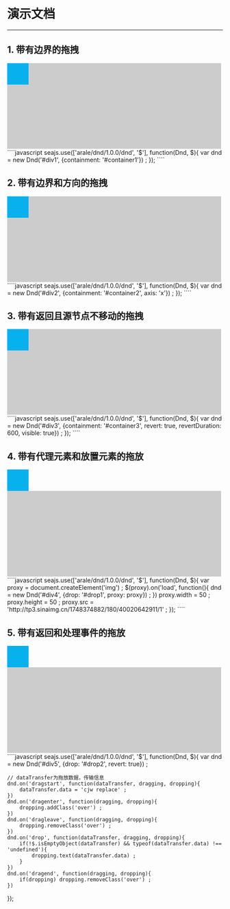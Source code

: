 # 演示文档

---

<style>
    .container {width:500px; height:200px; background:#CCC;}
    .drag {width:50px; height:50px; background:#07B1EE;}
    .over {border: 2px dashed #000;}
</style>


## 1. 带有边界的拖拽

<div id="container1" class="container">
    <div id="div1" class="drag"></div>
</div>
````javascript
seajs.use(['arale/dnd/1.0.0/dnd', '$'], function(Dnd, $){
    var dnd = new Dnd('#div1', {containment: '#container1'}) ;
});
````

## 2. 带有边界和方向的拖拽

<div id="container2" class="container">
    <div id="div2" class="drag"></div>
</div>
````javascript
seajs.use(['arale/dnd/1.0.0/dnd', '$'], function(Dnd, $){
    var dnd = new Dnd('#div2', {containment: '#container2', axis: 'x'}) ;
});
````


## 3. 带有返回且源节点不移动的拖拽

<div id="container3" class="container">
    <div id="div3" class="drag"></div>
</div>
````javascript
seajs.use(['arale/dnd/1.0.0/dnd', '$'], function(Dnd, $){
    var dnd = new Dnd('#div3', {containment: '#container3', revert: true, revertDuration: 600, visible: true}) ;
});
````

## 4. 带有代理元素和放置元素的拖放

<div id="div4" class="drag"></div>
<div id="drop1" class="container"></div>
````javascript
seajs.use(['arale/dnd/1.0.0/dnd', '$'], function(Dnd, $){
    var proxy = document.createElement('img') ;
    $(proxy).on('load', function(){
        dnd = new Dnd('#div4', {drop: '#drop1', proxy: proxy}) ;
    })
    proxy.width = 50 ;
    proxy.height = 50 ;
    proxy.src = 'http://tp3.sinaimg.cn/1748374882/180/40020642911/1' ;
});
````

## 5. 带有返回和处理事件的拖放

<div id="div5" class="drag"></div>
<div id="drop2" class="container"></div>
````javascript
seajs.use(['arale/dnd/1.0.0/dnd', '$'], function(Dnd, $){
    var dnd = new Dnd('#div5', {drop: '#drop2', revert: true}) ;
    
    // dataTransfer为拖放数据，传输信息
    dnd.on('dragstart', function(dataTransfer, dragging, dropping){
        dataTransfer.data = 'cjw replace' ;
    })
    dnd.on('dragenter', function(dragging, dropping){
        dropping.addClass('over') ;
    })
    dnd.on('dragleave', function(dragging, dropping){
        dropping.removeClass('over') ;
    })
    dnd.on('drop', function(dataTransfer, dragging, dropping){
        if(!$.isEmptyObject(dataTransfer) && typeof(dataTransfer.data) !== 'undefined'){
            dropping.text(dataTransfer.data) ;
        }
    })
    dnd.on('dragend', function(dragging, dropping){
        if(dropping) dropping.removeClass('over') ;
    })
});
````












